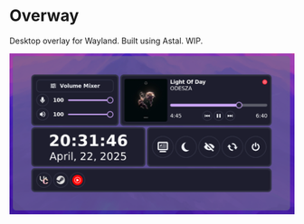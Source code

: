 # Overway

Desktop overlay for Wayland. Built using Astal. WIP.

![Screenshot of Program](assets/screenshot.png)
